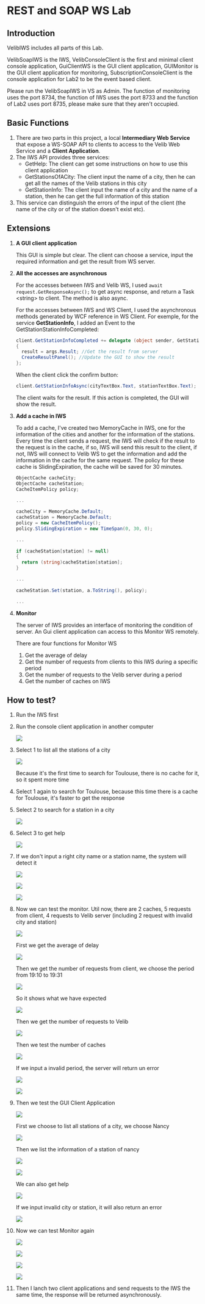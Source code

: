 # REST and SOAP WS Lab

   ## Introduction

   VelibIWS includes all parts of this Lab. 

   VelibSoapIWS is the IWS, VelibConsoleClient is the first and minimal client console application, GuiClientWS is the GUI client application, GUIMonitor is the GUI client application for monitoring, SubscriptionConsoleClient is the console application for Lab2 to be the event based client.

   Please run the VelibSoapIWS in VS as Admin. The function of monitoring uses the port 8734, the function of IWS uses the port 8733 and the function of Lab2 uses port 8735, please make sure that they aren't occupied.

   ## Basic Functions

   1. There are two parts in this project, a local **Intermediary Web Service** that expose a WS-SOAP API to clients to access to the Velib Web Service and a **Client Application**.
   2. The IWS API provides three services:
      - GetHelp: The client can get some instructions on how to use this client application
      - GetStationsOfACity: The client input the name of a city, then he can get all the names of the Velib stations in this city
      - GetStationInfo: The client input the name of a city and the name of a station, then he can get the full information of this station
   3. This service can distinguish the errors of the input of the client (the name of the city or of the station doesn't exist etc).

   ## Extensions

   1. **A GUI client application**

      This GUI is simple but clear. The client can choose a service, input the required information and get the result from WS server.

   2. **All the accesses are asynchronous**

      For the accesses between IWS and Velib WS, I used `await request.GetResponseAsync();` to get async response, and return a Task \<string> to client. The method is also async.

      For the accesses between IWS and WS Client, I used the asynchronous methods generated by WCF reference in WS Client. For exemple, for the service **GetStationInfo**, I added an Event to the GetStationStationInfoCompleted:

      ```c#
      client.GetStationInfoCompleted += delegate (object sender, GetStationInfoCompletedEventArgs args)
      {
      	result = args.Result; //Get the result from server
      	CreateResultPanel(); //Update the GUI to show the result
      };
      ```

      When the client click the confirm button:

      ```c#
      client.GetStationInfoAsync(cityTextBox.Text, stationTextBox.Text); //cityTextBox.Text is the name of the city, stationTextBox.Text is the name of the station
      ```

      The client waits for the result. If this action is completed, the GUI will show the result.

   3. **Add a cache in IWS**

      To add a cache, I've created two MemoryCache in IWS, one for the information of the cities and another for the information of the stations. Every time the client sends a request, the IWS will check if the result to the request is in the cache, if so, IWS will send this result to the client, if not, IWS will connect to Velib WS to get the information and add the information in the cache for the same request. The policy for these cache is SlidingExpiration, the cache will be saved for 30 minutes.

      ```c#
      ObjectCache cacheCity;
      ObjectCache cacheStation;
      CacheItemPolicy policy;

      ...
          
      cacheCity = MemoryCache.Default;
      cacheStation = MemoryCache.Default;
      policy = new CacheItemPolicy();
      policy.SlidingExpiration = new TimeSpan(0, 30, 0);

      ...
          
      if (cacheStation[station] != null)
      {
      	return (string)cacheStation[station];
      }

      ...
          
      cacheStation.Set(station, a.ToString(), policy);

      ...
      ```

   4. **Monitor**

      The server of IWS provides an interface of monitoring the condition of server. An Gui client application can access to this Monitor WS remotely.

      There are four functions for Monitor WS

      1. Get the average of delay
      2. Get the number of requests from clients to this IWS during a specific period
      3. Get the number of requests to the Velib server during a period
      4. Get the number of caches on IWS

   ## How to test?

   1. Run the IWS first

   2. Run the console client application in another computer

      ![](img/2.jpg)

   3. Select 1 to list all the stations of a city

      ![](img/3.jpg)

      Because it's the first time to search for Toulouse, there is no cache for it, so it spent more time

   4. Select 1 again to search for Toulouse, because this time there is a cache for Toulouse, it's faster to get the response

   5. Select 2 to search for a station in a city

      ![](img/5.jpg)

   6. Select 3 to get help

      ![](img/6.jpg)

   7. If we don't input a right city name or a station name, the system will detect it

      ![](img/7.jpg)

      ![](img/7.2.jpg)

      ![](img/7.3.jpg)

   8. Now we can test the monitor. Util now, there are 2 caches, 5 requests from client, 4 requests to Velib server (including 2 request with invalid city and station)

      ![](img/8.jpg)

      First we get the average of delay

      ![](img/8.2.jpg)

      Then we get the number of requests from client, we choose the period from 19:10 to 19:31

      ![](img/8.3.jpg)

      So it shows what we have expected

      ![](img/8.4.jpg)

      Then we get the number of requests to Velib

      ![](img/8.5.jpg)

      Then we test the number of caches

      ![](img/8.6.jpg)

      If we input a invalid period, the server will return un error

      ![](img/8.7.jpg)

      ![](img/8.8.jpg)

   9. Then we test the GUI Client Application

      ![](img/9.jpg)

      First we choose to list all stations of a city, we choose Nancy

      ![](img/9.1.jpg)

      Then we list the information of a station of nancy

      ![](img/9.2.jpg)

      ![](img/9.3.jpg)

      We can also get help

      ![](img/9.4.jpg)

      If we input invalid city or station, it will also return an error

      ![](img/9.5.jpg)

   10. Now we can test Monitor again

       ![](img/10.jpg)

       ![](img/10.1.jpg)

       ![](img/10.2.jpg)

       ![](img/10.3.jpg)

   11. Then I lanch two client applications and send requests to the IWS the same time, the response will be returned asynchronously.

       ​
